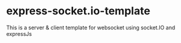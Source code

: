 # express-socket.io-template
This is a server &amp; client template for websocket using socket.IO and expressJs

